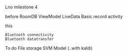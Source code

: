 Lno milestone 4

before 
    RoomDB
    ViewModel
    LiveData
    Basic record activity
    


this

    Bluetooth connectivity
    Bluetooth datatransfer
    
To do
    File storage
    SVM Model (..with kaldi)
